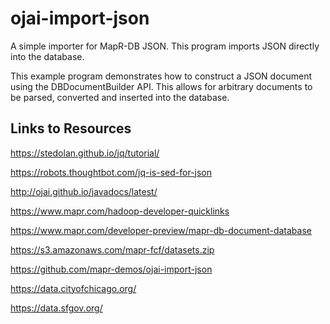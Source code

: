 # ojai-import-json
A simple importer for MapR-DB JSON. This program imports JSON directly into the database.

This example program demonstrates how to construct a JSON document using the DBDocumentBuilder
API. This allows for arbitrary documents to be parsed, converted and inserted into the database.

## Links to Resources
https://stedolan.github.io/jq/tutorial/

https://robots.thoughtbot.com/jq-is-sed-for-json

http://ojai.github.io/javadocs/latest/

https://www.mapr.com/hadoop-developer-quicklinks

https://www.mapr.com/developer-preview/mapr-db-document-database

https://s3.amazonaws.com/mapr-fcf/datasets.zip

https://github.com/mapr-demos/ojai-import-json

https://data.cityofchicago.org/

https://data.sfgov.org/

